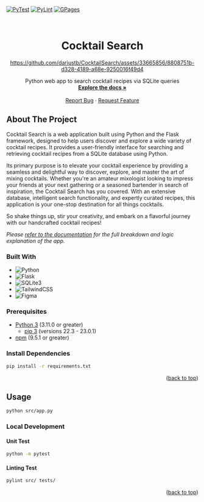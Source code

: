 <!-- PROJECT SHIELDS -->
[![PyTest][pytest]][pytest-url]
[![PyLint][pylint]][pylint-url]
[![GPages][gpages]][gpages-url]

<!-- PROJECT LOGO -->
<br />
<div align="center" id="readme-top">
  <h1 align="center">Cocktail Search</h1>

  https://github.com/dariustb/CocktailSearch/assets/33665856/8808751b-d328-4189-a68e-9250016f49d4

  <p align="center">
    Python web app to search cocktail recipes via SQLite queries
    <br />
    <a href="https://dariustb.github.io/CocktailSearch/"><strong>Explore the docs »</strong></a>
    <br />
    <br />
    <a href="https://github.com/dariustb/cocktailsearch/issues">Report Bug</a>
    ·
    <a href="https://github.com/dariustb/cocktailsearch/issues">Request Feature</a>
  </p>
</div>

<!-- ABOUT THE PROJECT -->
## About The Project
Cocktail Search is a web application built using Python and the Flask framework, designed to help users discover and explore a wide variety of cocktail recipes. It provides a user-friendly interface for searching and retrieving cocktail recipes from a SQLite database using Python.

Its primary purpose is to elevate your cocktail experience by providing a seamless and delightful way to discover, explore, and master the art of mixing cocktails. Whether you're an amateur mixologist looking to impress your friends at your next gathering or a seasoned bartender in search of inspiration, the Cocktail Search has you covered. With an extensive database, intelligent search functionality, and expertly curated recipes, this application is your one-stop destination for all things cocktails.

So shake things up, stir your creativity, and embark on a flavorful journey with our handcrafted cocktail recipes!

_Please [refer to the documentation][docs] for the full breakdown and logic explanation of the app._

### Built With
* ![Python][python.io]
* ![Flask][flask.io]
* ![SQLite3][sqlite.io]
* ![TailwindCSS][tailwind.css]
* ![Figma][figma.io]

### Prerequisites
* [Python 3][python] (3.11.0 or greater)
  * [pip 3][python] (versions 22.3 - 23.0.1)
* [npm][npm] (9.5.1 or greater)

### Install Dependencies
```sh
pip install -r requirements.txt
```

<p align="right">(<a href="#readme-top">back to top</a>)</p>


## Usage
```sh
python src/app.py
```
### Local Development
#### Unit Test
```sh
python -m pytest
```
#### Linting Test
```sh
pylint src/ tests/
```

<p align="right">(<a href="#readme-top">back to top</a>)</p>

<!-- MARKDOWN LINKS & IMAGES -->
<!-- https://www.markdownguide.org/basic-syntax/#reference-style-links -->

[app]:  #
[docs]: https://dariustb.github.io/cocktailsearch/

<!-- Technologies -->
[vscode]:   https://code.visualstudio.com/
[python]:   https://www.python.org/
[npm]:      https://www.npmjs.com/

<!-- Featured images -->
[product-screenshot]:   #

<!-- CI Test badges -->
[pytest]:   https://github.com/dariustb/cocktailsearch/actions/workflows/pytest.yml/badge.svg
[pylint]:   https://github.com/dariustb/cocktailsearch/actions/workflows/pylint.yml/badge.svg
[gpages]:   https://github.com/dariustb/cocktailsearch/actions/workflows/pages/pages-build-deployment/badge.svg 
[pytest-url]:   https://github.com/dariustb/cocktailsearch/actions/workflows/pytest.yml
[pylint-url]:   https://github.com/dariustb/cocktailsearch/actions/workflows/pylint.yml
[gpages-url]:   https://github.com/dariustb/cocktailsearch/actions/workflows/pages/pages-build-deployment

<!-- Markdown Badges -->
[python.io]:    https://img.shields.io/badge/python-3670A0?style=for-the-badge&logo=python&logoColor=ffdd54
[flask.io]:     https://img.shields.io/badge/flask-%23000.svg?style=for-the-badge&logo=flask&logoColor=white
[sqlite.io]:    https://img.shields.io/badge/sqlite-%2307405e.svg?style=for-the-badge&logo=sqlite&logoColor=white
[tailwind.css]: https://img.shields.io/badge/tailwindcss-%2338B2AC.svg?style=for-the-badge&logo=tailwind-css&logoColor=white
[figma.io]:     https://img.shields.io/badge/figma-%23F24E1E.svg?style=for-the-badge&logo=figma&logoColor=white
